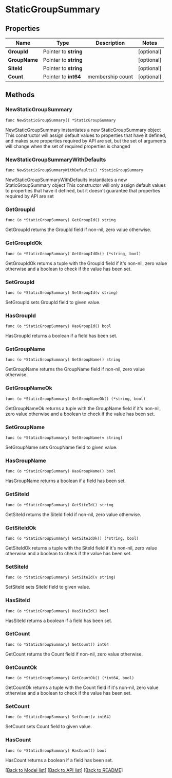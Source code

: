 # StaticGroupSummary

## Properties

Name | Type | Description | Notes
------------ | ------------- | ------------- | -------------
**GroupId** | Pointer to **string** |  | [optional] 
**GroupName** | Pointer to **string** |  | [optional] 
**SiteId** | Pointer to **string** |  | [optional] 
**Count** | Pointer to **int64** | membership count | [optional] 

## Methods

### NewStaticGroupSummary

`func NewStaticGroupSummary() *StaticGroupSummary`

NewStaticGroupSummary instantiates a new StaticGroupSummary object
This constructor will assign default values to properties that have it defined,
and makes sure properties required by API are set, but the set of arguments
will change when the set of required properties is changed

### NewStaticGroupSummaryWithDefaults

`func NewStaticGroupSummaryWithDefaults() *StaticGroupSummary`

NewStaticGroupSummaryWithDefaults instantiates a new StaticGroupSummary object
This constructor will only assign default values to properties that have it defined,
but it doesn't guarantee that properties required by API are set

### GetGroupId

`func (o *StaticGroupSummary) GetGroupId() string`

GetGroupId returns the GroupId field if non-nil, zero value otherwise.

### GetGroupIdOk

`func (o *StaticGroupSummary) GetGroupIdOk() (*string, bool)`

GetGroupIdOk returns a tuple with the GroupId field if it's non-nil, zero value otherwise
and a boolean to check if the value has been set.

### SetGroupId

`func (o *StaticGroupSummary) SetGroupId(v string)`

SetGroupId sets GroupId field to given value.

### HasGroupId

`func (o *StaticGroupSummary) HasGroupId() bool`

HasGroupId returns a boolean if a field has been set.

### GetGroupName

`func (o *StaticGroupSummary) GetGroupName() string`

GetGroupName returns the GroupName field if non-nil, zero value otherwise.

### GetGroupNameOk

`func (o *StaticGroupSummary) GetGroupNameOk() (*string, bool)`

GetGroupNameOk returns a tuple with the GroupName field if it's non-nil, zero value otherwise
and a boolean to check if the value has been set.

### SetGroupName

`func (o *StaticGroupSummary) SetGroupName(v string)`

SetGroupName sets GroupName field to given value.

### HasGroupName

`func (o *StaticGroupSummary) HasGroupName() bool`

HasGroupName returns a boolean if a field has been set.

### GetSiteId

`func (o *StaticGroupSummary) GetSiteId() string`

GetSiteId returns the SiteId field if non-nil, zero value otherwise.

### GetSiteIdOk

`func (o *StaticGroupSummary) GetSiteIdOk() (*string, bool)`

GetSiteIdOk returns a tuple with the SiteId field if it's non-nil, zero value otherwise
and a boolean to check if the value has been set.

### SetSiteId

`func (o *StaticGroupSummary) SetSiteId(v string)`

SetSiteId sets SiteId field to given value.

### HasSiteId

`func (o *StaticGroupSummary) HasSiteId() bool`

HasSiteId returns a boolean if a field has been set.

### GetCount

`func (o *StaticGroupSummary) GetCount() int64`

GetCount returns the Count field if non-nil, zero value otherwise.

### GetCountOk

`func (o *StaticGroupSummary) GetCountOk() (*int64, bool)`

GetCountOk returns a tuple with the Count field if it's non-nil, zero value otherwise
and a boolean to check if the value has been set.

### SetCount

`func (o *StaticGroupSummary) SetCount(v int64)`

SetCount sets Count field to given value.

### HasCount

`func (o *StaticGroupSummary) HasCount() bool`

HasCount returns a boolean if a field has been set.


[[Back to Model list]](../README.md#documentation-for-models) [[Back to API list]](../README.md#documentation-for-api-endpoints) [[Back to README]](../README.md)


